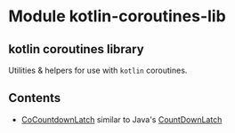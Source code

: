 # Module kotlin-coroutines-lib

## kotlin coroutines library
Utilities & helpers for use with `kotlin` coroutines.

## Contents
* [CoCountdownLatch](./com.vperi.kotlinx.coroutines.experimental/-co-countdown-latch) similar to Java's  [CountDownLatch](https://docs.oracle.com/javase/7/docs/api/java/util/concurrent/CountDownLatch.html#await(long,%20java.util.concurrent.TimeUnit))